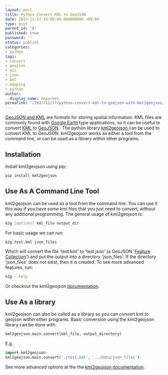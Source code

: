 ```yaml
---
layout: post
title: Python Convert KML to GeoJSON
date: 2017-11-17 15:00:04.000000000 +00:00
type: post
parent_id: '0'
published: true
password: ''
status: publish
categories:
- python
tags:
- convert
- geojson
- gis
- json
- kml
- mapping
- python
author:
  display_name: deparkes
permalink: "/2017/11/17/python-convert-kml-to-geojson-with-kml2geojson/"
---
```

<a href="https://stackoverflow.com/questions/4262607/which-data-source-is-preferable-for-google-maps-kml-or-json">GeoJSON and KML</a> are formats for storing spatial information. KML files are commonly found with <a href="https://en.wikipedia.org/wiki/Google_Earth">Google Earth</a> type applications, so it can be useful to convert <a href="https://en.wikipedia.org/wiki/Keyhole_Markup_Language">KML </a>to <a href="https://en.wikipedia.org/wiki/GeoJSON">GeoJSON</a>.  The python library <a href="https://pypi.python.org/pypi/kml2geojson/4.0.2">kml2geojson </a>can be used to convert KML to GeoJSON. kml2geojson works as either a tool from the command line, or can be used as a library within other programs.
<h2>Installation</h2>
Install kml2geojson using pip:

```bash
pip install kml2geojson
```

<h2>Use As A Command Line Tool</h2>
kml2geojson can be used as a tool from the command line. You can use it this way if you have some kml files that you just need to convert, without any additional programming.
The general usage of kml2geojson is:

```bash
k2g [options] kml_file output_dir
```

For basic usage we can run:

```bash
k2g test.kml json_files
```

Which will convert the file 'test.kml' to 'test.json' (a GeoJSON '<a href="https://macwright.org/2015/03/23/geojson-second-bite#featurecollection">Feature Collection</a>') and put the output into a directory 'json_files'. If the directory 'json_files' does not exist, then it is created.
To see more advanced features, run:

```bash
k2g --help
```


Or checkout the kml2geojson <a href="https://rawgit.com/araichev/kml2geojson/master/docs/_build/singlehtml/index.html">documentation</a>.
<h2>Use As a library</h2>
kml2geojson can also be called as a library so you can convert kml to geojson within other programs.
Basic conversion using the kml2geojson library can be done with:

```python
kml2geojson.main.convert(kml_file, output_directory)
```
E.g.
```python
import kml2geojson
kml2geojson.main.convert('./test.kml', '../data/json_files')
```

See more advanced options at the the <a href="https://rawgit.com/araichev/kml2geojson/master/docs/_build/singlehtml/index.html">kml2geojson documentation</a>.
